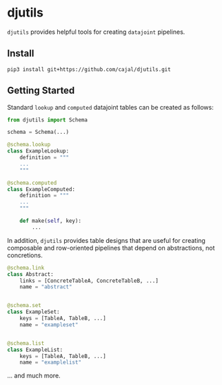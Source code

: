 # djutils

`djutils` provides helpful tools for creating `datajoint` pipelines.


## Install

```
pip3 install git+https://github.com/cajal/djutils.git
```

## Getting Started

Standard `lookup` and `computed` datajoint tables can be created as follows:

```python
from djutils import Schema

schema = Schema(...)

@schema.lookup
class ExampleLookup:
    definition = """
    ...
    """

@schema.computed
class ExampleComputed:
    definition = """
    ...
    """

    def make(self, key):
        ...
```

In addition, `djutils` provides table designs that are useful for creating composable and row-oriented pipelines that depend on abstractions, not concretions.

```python
@schema.link
class Abstract:
    links = [ConcreteTableA, ConcreteTableB, ...]
    name = "abstract"


@schema.set
class ExampleSet:
    keys = [TableA, TableB, ...]
    name = "exampleset"


@schema.list
class ExampleList:
    keys = [TableA, TableB, ...]
    name = "examplelist"
```

... and much more.
